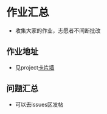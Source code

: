 # 作业汇总
- 收集大家的作业，志愿者不间断批改

## 作业地址
- 见project[卡片墙](https://github.com/wqw547243068/school-of-ai-beijing/projects/2)

## 问题汇总
- 可以去issues区发帖
